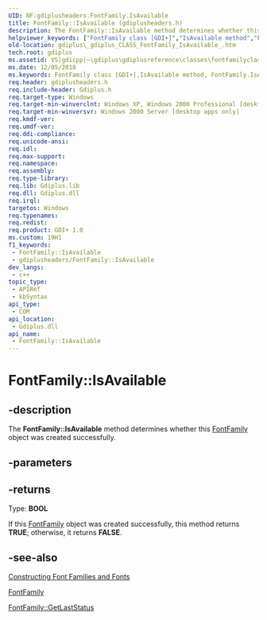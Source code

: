 ```yaml
---
UID: NF:gdiplusheaders.FontFamily.IsAvailable
title: FontFamily::IsAvailable (gdiplusheaders.h)
description: The FontFamily::IsAvailable method determines whether this FontFamily object was created successfully.
helpviewer_keywords: ["FontFamily class [GDI+]","IsAvailable method","FontFamily.IsAvailable","FontFamily::IsAvailable","IsAvailable","IsAvailable method [GDI+]","IsAvailable method [GDI+]","FontFamily class","_gdiplus_CLASS_FontFamily_IsAvailable_","gdiplus._gdiplus_CLASS_FontFamily_IsAvailable_"]
old-location: gdiplus\_gdiplus_CLASS_FontFamily_IsAvailable_.htm
tech.root: gdiplus
ms.assetid: VS|gdicpp|~\gdiplus\gdiplusreference\classes\fontfamilyclass\fontfamilymethods\isavailable_5.htm
ms.date: 12/05/2018
ms.keywords: FontFamily class [GDI+],IsAvailable method, FontFamily.IsAvailable, FontFamily::IsAvailable, IsAvailable, IsAvailable method [GDI+], IsAvailable method [GDI+],FontFamily class, _gdiplus_CLASS_FontFamily_IsAvailable_, gdiplus._gdiplus_CLASS_FontFamily_IsAvailable_
req.header: gdiplusheaders.h
req.include-header: Gdiplus.h
req.target-type: Windows
req.target-min-winverclnt: Windows XP, Windows 2000 Professional [desktop apps only]
req.target-min-winversvr: Windows 2000 Server [desktop apps only]
req.kmdf-ver: 
req.umdf-ver: 
req.ddi-compliance: 
req.unicode-ansi: 
req.idl: 
req.max-support: 
req.namespace: 
req.assembly: 
req.type-library: 
req.lib: Gdiplus.lib
req.dll: Gdiplus.dll
req.irql: 
targetos: Windows
req.typenames: 
req.redist: 
req.product: GDI+ 1.0
ms.custom: 19H1
f1_keywords:
 - FontFamily::IsAvailable
 - gdiplusheaders/FontFamily::IsAvailable
dev_langs:
 - c++
topic_type:
 - APIRef
 - kbSyntax
api_type:
 - COM
api_location:
 - Gdiplus.dll
api_name:
 - FontFamily::IsAvailable
---
```


# FontFamily::IsAvailable


## -description

The <b>FontFamily::IsAvailable</b> method determines whether this <a href="/windows/desktop/api/gdiplusheaders/nl-gdiplusheaders-fontfamily">FontFamily</a> object was created successfully.

## -parameters

## -returns

Type: <b>BOOL</b>

If this <a href="/windows/desktop/api/gdiplusheaders/nl-gdiplusheaders-fontfamily">FontFamily</a> object was created successfully, this method returns <b>TRUE</b>; otherwise, it returns <b>FALSE</b>.

## -see-also

<a href="/windows/desktop/gdiplus/-gdiplus-constructing-font-families-and-fonts-use">Constructing Font Families and Fonts</a>



<a href="/windows/desktop/api/gdiplusheaders/nl-gdiplusheaders-fontfamily">FontFamily</a>



<a href="/windows/desktop/api/gdiplusheaders/nf-gdiplusheaders-fontfamily-getlaststatus">FontFamily::GetLastStatus</a>

